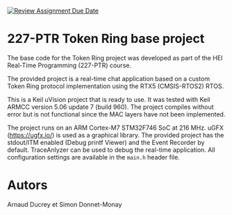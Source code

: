 [![Review Assignment Due Date](https://classroom.github.com/assets/deadline-readme-button-24ddc0f5d75046c5622901739e7c5dd533143b0c8e959d652212380cedb1ea36.svg)](https://classroom.github.com/a/BbCzAwyx)
# 227-PTR Token Ring base project

The base code for the Token Ring project was developed as part of the HEI Real-Time Programming (227-PTR) course.

The provided project is a real-time chat application based on a custom Token Ring protocol implementation using the RTX5 (CMSIS-RTOS2) RTOS.

This is a Keil uVision project that is ready to use. It was tested with Keil ARMCC version 5.06 update 7 (build 960). The project compiles without error but is not functional since the MAC layers have not been implemented.

The project runs on an ARM Cortex-M7 STM32F746 SoC at 216 MHz. uGFX (https://ugfx.io/) is used as a graphical library. The provided project has the stdout/ITM enabled (Debug printf Viewer) and the Event Recorder by default. TraceAnlyzer can be used to debug the real-time application. All configuration settings are available in the `main.h` header file.

# Autors
Arnaud Ducrey et Simon Donnet-Monay
